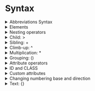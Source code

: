 # Syntax

 <details><summary> Abbreviations Syntax</summary>

    - Emmet uses syntax similar to CSS selectors for describing elements’ positions inside generated tree and elements’ attributes.
</details>

<details><summary> Elements </summary>

    - You can use elements’ names like div or p to generate HTML tags. Emmet doesn’t have a predefined set of available tag names, you can write any word and transform it into a tag: div → <div></div>, foo → <foo></foo> and so on.
</details>

<details><summary> Nesting operators </summary>

    - Nesting operators are used to position abbreviation elements inside generated tree: whether it should be placed inside or near the context element.
</details>

<details><summary> Child: > </summary>

    - You can use > operator to nest elements inside each other:

div>ul>li
...will produce

    <div>
    <ul>
        <li></li>
    </ul>
    </div>

</details>

<details><summary> Sibling: + </summary>

    - Use + operator to place elements near each other, on the same level:

div+p+bq
...will output

    <div></div>
    <p></p>
    <blockquote></blockquote>

</details>

<details><summary> Climb-up: ^ </summary>

    - With > operator you’re descending down the generated tree and positions of all sibling elements will be resolved against the most deepest element:

div+div>p>span+em 
...will be expanded to

    <div></div>
    <div>
        <p><span></span><em></em></p>
    </div>
With ^ operator, you can climb one level up the tree and change context where following elements should appear:

div+div>p>span+em^bq
...outputs to

    <div></div>
    <div>
        <p><span></span><em></em></p>
        <blockquote></blockquote>
    </div>
You can use as many ^ operators as you like, each operator will move one level up:

div+div>p>span+em^^^bq
...will output to

    <div></div>
    <div>
        <p><span></span><em></em></p>
    </div>
    <blockquote></blockquote>

</details>

<details><summary> Multiplication: * </summary>

    - With * operator you can define how many times element should be outputted:

ul>li*5
...outputs to

    <ul>
        <li></li>
        <li></li>
        <li></li>
        <li></li>
        <li></li>
    </ul>

</details>

<details><summary> Grouping: () </summary>

    - Parenthesis are used by Emmets’ power users for grouping subtrees in complex abbreviations:

div>(header>ul>li*2>a)+footer>p
...expands to

    <div>
        <header>
            <ul>
                <li><a href=""></a></li>
                <li><a href=""></a></li>
            </ul>
        </header>
        <footer>
            <p></p>
        </footer>
    </div>



You can nest groups inside each other and combine them with multiplication * operator:

(div>dl>(dt+dd)*3)+footer>p
...produces

    <div>
        <dl>
            <dt></dt>
            <dd></dd>
            <dt></dt>
            <dd></dd>
            <dt></dt>
            <dd></dd>
        </dl>
    </div>
    <footer>
        <p></p>
    </footer>

With groups, you can literally write full page mark-up with a single abbreviation, but please don’t do that.
</details>

<details><summary> Attribute operators </summary>

    - Attribute operators are used to modify attributes of outputted elements. For example, in HTML and XML you can quickly add class attribute to generated element.
</details>

<details><summary> ID and CLASS </summary>

    - In CSS, you use elem#id and elem.class notation to reach the elements with specified id or class attributes. In Emmet, you can use the very same syntax to add these attributes to specified element:

div#header+div.page+div#footer.class1.class2.class3
...will output

    <div id="header"></div>
    <div class="page"></div>
    <div id="footer" class="class1 class2 class3"></div>

</details>

<details><summary> Custom attributes </summary>

    - You can use [attr] notation (as in CSS) to add custom attributes to your element:

td[title="Hello world!" colspan=3]
...outputs

    <td title="Hello world!" colspan="3"></td>
You can place as many attributes as you like inside square brackets.
You don’t have to specify attribute values: td[colspan title] will produce < td colspan="" title=""> with tabstops inside each empty attribute (if your editor supports them).
You can use single or double quotes for quoting attribute values.
You don’t need to quote values if they don’t contain spaces: td[title=hello colspan=3] will work.
Item numbering: $
With multiplication * operator you can repeat elements, but with $ you can number them. Place $ operator inside element’s name, attribute’s name or attribute’s value to output current number of repeated element:

ul>li.item$*5
...outputs to

    <ul>
        <li class="item1"></li>
        <li class="item2"></li>
        <li class="item3"></li>
        <li class="item4"></li>
        <li class="item5"></li>
    </ul>
You can use multiple $ in a row to pad number with zeroes:

ul>li.item$$$*5
...outputs to

< ul>
    < li class="item001"></li>
    < li class="item002"></li>
    < li class="item003"></li>
    < li class="item004"></li>
    < li class="item005"></li>
< /ul>

</details>

<details><summary> Changing numbering base and direction </summary>

    - With @ modifier, you can change numbering direction (ascending or descending) and base (e.g. start value).

For example, to change direction, add @- after $:

ul>li.item$@-*5
…outputs to

< ul>
    < li class="item5"></li>
    < li class="item4"></li>
    < li class="item3"></li>
    < li class="item2"></li>
    < li class="item1"></li>
</ul>
To change counter base value, add @N modifier to $:

ul>li.item$@3*5
…transforms to

< ul>
    < li class="item3"></li>
    < li class="item4"></li>
    < li class="item5"></li>
    < li class="item6"></li>
    < li class="item7"></li>
</ul>
You can use these modifiers together:

ul>li.item$@-3*5
…is transformed to

< ul>
    < li class="item7"></li>
    < li class="item6"></li>
    < li class="item5"></li>
    < li class="item4"></li>
    < li class="item3"></li>
</ul>

</details>

<details><summary> Text: {} </summary>

    - You can use curly braces to add text to element:

a{Click me}
...will produce

-   <a href="">Click me</a>
Note that {text} is used and parsed as a separate element (like, div, p etc.) but has a special meaning when written right after element. For example, a{click} and a>{click} will produce the same output, but a{click}+b{here} and a>{click}+b{here} won’t:

<!-- a{click}+b{here} -->
<a href="">click</a><b>here</b>

<!-- a>{click}+b{here} -->
<a href="">click<b>here</b></a>
    - In second example the <b> element is placed inside <a> element. And that’s the difference: when {text} is written right after element, it doesn’t change parent context. Here’s more complex example showing why it is important:

p>{Click }+a{here}+{ to continue}
...produces

<p>Click <a href="">here</a> to continue</p>
    - In this example, to write Click here to continue inside <p> element we have explicitly move down the tree with > operator after p, but in case of a element we don’t have to, since we need <a> element with here word only, without changing parent context.

For comparison, here’s the same abbreviation written without child > operator:

p{Click }+a{here}+{ to continue}
...produces

<p>Click </p>
<a href="">here</a> to continue
    - Notes on abbreviation formatting
When you get familiar with Emmet’s abbreviations syntax, you may want to use some formatting to make your abbreviations more readable. For example, use spaces between elements and operators, like this:

(header > ul.nav > li*5) + footer
But it won’t work, because space is a stop symbol where Emmet stops abbreviation parsing.

</details>
